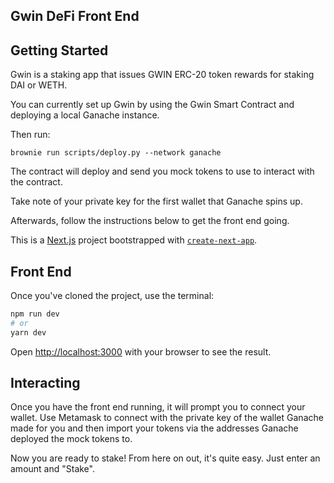 ## Gwin DeFi Front End

## Getting Started

Gwin is a staking app that issues GWIN ERC-20 token rewards for staking DAI or WETH.

You can currently set up Gwin by using the Gwin Smart Contract and deploying a local Ganache instance.

Then run:

```
brownie run scripts/deploy.py --network ganache
```

The contract will deploy and send you mock tokens to use to interact with the contract.

Take note of your private key for the first wallet that Ganache spins up.

Afterwards, follow the instructions below to get the front end going.

This is a [Next.js](https://nextjs.org/) project bootstrapped with [`create-next-app`](https://github.com/vercel/next.js/tree/canary/packages/create-next-app).

## Front End

Once you've cloned the project, use the terminal:

```bash
npm run dev
# or
yarn dev
```

Open [http://localhost:3000](http://localhost:3000) with your browser to see the result.

## Interacting

Once you have the front end running, it will prompt you to connect your wallet. Use Metamask to connect with the private key of the wallet Ganache made for you and then import your tokens via the addresses Ganache deployed the mock tokens to.

Now you are ready to stake! From here on out, it's quite easy. Just enter an amount and "Stake".
